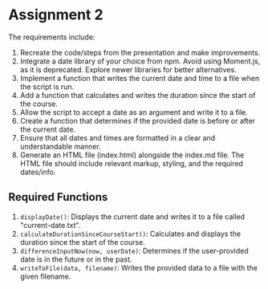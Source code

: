 # Assignment 2

The requirements include:

1. Recreate the code/steps from the presentation and make improvements.
2. Integrate a date library of your choice from npm. Avoid using Moment.js, as it is deprecated. Explore newer libraries for better alternatives.
3. Implement a function that writes the current date and time to a file when the script is run.
4. Add a function that calculates and writes the duration since the start of the course.
5. Allow the script to accept a date as an argument and write it to a file.
6. Create a function that determines if the provided date is before or after the current date.
7. Ensure that all dates and times are formatted in a clear and understandable manner.
8. Generate an HTML file (index.html) alongside the index.md file. The HTML file should include relevant markup, styling, and the required dates/info.

## Required Functions

1. `displayDate()`: Displays the current date and writes it to a file called "current-date.txt".
2. `calculateDurationSinceCourseStart()`: Calculates and displays the duration since the start of the course.
3. `differenceInputNow(now, userDate)`: Determines if the user-provided date is in the future or in the past.
4. `writeToFile(data, filename)`: Writes the provided data to a file with the given filename.




